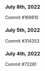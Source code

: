 ### July 8th, 2022

Commit #169810

### July 5th, 2022

Commit #314353


### July 4th, 2022

Commit #72281
